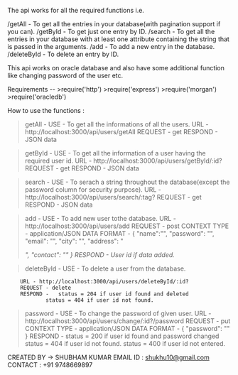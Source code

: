 The api works for all the required functions i.e.

/getAll - To get all the entries in your database(with pagination support if you can).
/getById - To get just one entry by ID.
/search - To get all the entries in your database with at least one attribute containing the string that is passed in the arguments.
/add - To add a new entry in the database.
/deleteById - To delete an entry by ID.
 
This api works on oracle database and also have some additional function like changing password of the user etc.

Requirements --		>require('http')
			>require('express')
			>require('morgan')
			>require('oracledb')
			

How to use the functions :

>getAll -	USE - To get all the informations of all the users.
		URL - http://localhost:3000/api/users/getAll
		REQUEST - get
		RESPOND - JSON data

>getById -	USE - To get all the information of a user having the required user id.
		URL - http://localhost:3000/api/users/getById/:id?
		REQUEST - get
		RESPOND - JSON data

>search - 	USE - To serach a string throughout the database(except the password column for security purpose).
		URL - http://localhost:3000/api/users/search/:tag?
		REQUEST - get
		RESPOND - JSON data

>add - 		USE - To add new user tothe database.
		URL - http://localhost:3000/api/users/add
		REQUEST - post
		CONTEXT TYPE - application/JSON
		DATA FORMAT - {
				"name":"<name>",
  				"password": "<password>",
  				"email": "<email>",
  				"city": "<city>",
  				"address": "<address>",
  				"contact": "<phone number>"
			      }
		RESPOND - User id if data added.

>deleteById - 	USE - To delete a user from the database.

		URL - http://localhost:3000/api/users/deleteById/:id?
		REQUEST - delete
		RESPOND - 	status = 204 if user id found and deleted
				status = 404 if user id not found.

>password - 	USE - To change the password of given user.
		URL - http://localhost:3000/api/users/change/:id?/password
		REQUEST - put
		CONTEXT TYPE - application/JSON
		DATA FORMAT - 	{
				  "password": "<new password>"
				}
		RESPOND - 	status = 200 if user id found and password changed
				status = 404 if user id not found.
				status = 400 if user id not entered.

CREATED BY -> 	SHUBHAM KUMAR
		EMAIL ID : shukhu10@gmail.com
		CONTACT : +91 9748669897

